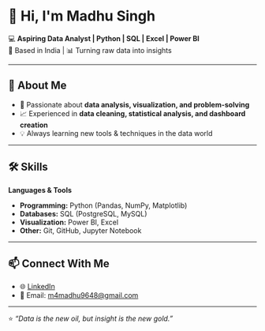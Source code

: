 # 👋 Hi, I'm Madhu Singh  

💻 **Aspiring Data Analyst | Python | SQL | Excel | Power BI**  
📍 Based in India | 📊 Turning raw data into insights  

---

## 🚀 About Me  
- 🎯 Passionate about **data analysis, visualization, and problem-solving**  
- 📈 Experienced in **data cleaning, statistical analysis, and dashboard creation**  
- 💡 Always learning new tools & techniques in the data world  

---

## 🛠 Skills  
**Languages & Tools**  
- **Programming:** Python (Pandas, NumPy, Matplotlib)  
- **Databases:** SQL (PostgreSQL, MySQL)  
- **Visualization:** Power BI, Excel
- **Other:** Git, GitHub, Jupyter Notebook  

---

## 📫 Connect With Me  
- 🌐 [LinkedIn](https://www.linkedin.com/in/madhu-singh-73b209225)
- 📧 Email: m4madhu9648@gmail.com  

---

⭐ *“Data is the new oil, but insight is the new gold.”*  
